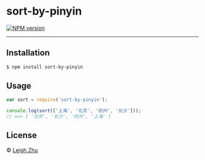 # sort-by-pinyin
[![NPM version](https://img.shields.io/npm/v/sort-by-pinyin.svg?style=flat)](https://www.npmjs.org/package/sort-by-pinyin)


------

## Installation

```bash
$ npm install sort-by-pinyin
```

## Usage
```js
var sort = require('sort-by-pinyin');

console.log(sort(['上海', '北京', '杭州', '长沙']));
// ==> [ '北京', '长沙', '杭州', '上海' ]
```


## License

 © [Leigh Zhu](#)

